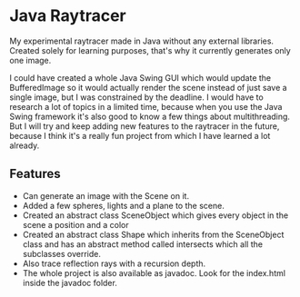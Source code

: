 # Java Raytracer

My experimental raytracer made in Java without any external libraries. Created solely for learning purposes, that's why it currently generates only one image. 

I could have created a whole Java Swing GUI which would update the BufferedImage so it would actually render the scene instead of just save a single image, but I was constrained by the deadline. I would have to research a lot of topics in a limited time, because when you use the Java Swing framework it's also good to know a few things about multithreading. But I will try and keep adding new features to the raytracer in the future, because I think it's a really fun project from which I have learned a lot already.


## Features

- Can generate an image with the Scene on it.
- Added a few spheres, lights and a plane to the scene.
- Created an abstract class SceneObject which gives every object in the scene a position and a color
- Created an abstract class Shape which inherits from the SceneObject class and has an abstract method called intersects which all the subclasses override.
- Also trace reflection rays with a recursion depth.
- The whole project is also available as javadoc. Look for the index.html inside the javadoc folder.
